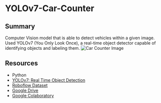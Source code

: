 # YOLOv7-Car-Counter
## Summary
Computer Vision model that is able to detect vehicles within a given image. Used YOLOv7 (You Only Look Once), a real-time object detector capable of identifying objects and labeling them.
![Car Counter Image](https://github.com/ethanmorales10/assets/blob/main/carcount.jpg)
## Resources
- Python
- [YOLOv7: Real Time Object Detection](https://github.com/WongKinYiu/yolov7)
- [Roboflow Dataset](https://universe.roboflow.com/batoulhf/yolov7-vehicle-detection)
- [Google Drive](https://www.google.com/drive/)
- [Google Colaboratory](https://colab.research.google.com/)
